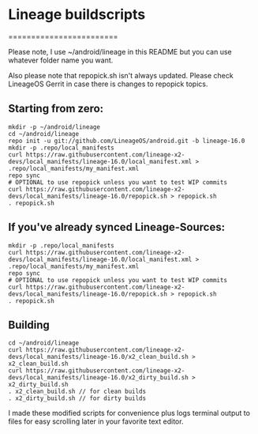 # Lineage buildscripts
========================

Please note, I use ~/android/lineage in this README but you can use whatever folder name you want.

Also please note that repopick.sh isn't always updated. Please check LineageOS Gerrit in case there is changes to repopick topics.

Starting from zero:
---------
    mkdir -p ~/android/lineage
    cd ~/android/lineage
    repo init -u git://github.com/LineageOS/android.git -b lineage-16.0
    mkdir -p .repo/local_manifests
    curl https://raw.githubusercontent.com/lineage-x2-devs/local_manifests/lineage-16.0/local_manifest.xml > .repo/local_manifests/my_manifest.xml
    repo sync
    # OPTIONAL to use repopick unless you want to test WIP commits
    curl https://raw.githubusercontent.com/lineage-x2-devs/local_manifests/lineage-16.0/repopick.sh > repopick.sh
    . repopick.sh

If you've already synced Lineage-Sources:
----------
    mkdir -p .repo/local_manifests
    curl https://raw.githubusercontent.com/lineage-x2-devs/local_manifests/lineage-16.0/local_manifest.xml > .repo/local_manifests/my_manifest.xml
    repo sync
    # OPTIONAL to use repopick unless you want to test WIP commits
    curl https://raw.githubusercontent.com/lineage-x2-devs/local_manifests/lineage-16.0/repopick.sh > repopick.sh
    . repopick.sh

Building
----------
    cd ~/android/lineage
    curl https://raw.githubusercontent.com/lineage-x2-devs/local_manifests/lineage-16.0/x2_clean_build.sh > x2_clean_build.sh
    curl https://raw.githubusercontent.com/lineage-x2-devs/local_manifests/lineage-16.0/x2_dirty_build.sh > x2_dirty_build.sh
    . x2_clean_build.sh // for clean builds
    . x2_dirty_build.sh // for dirty builds

I made these modified scripts for convenience plus logs terminal output to files for easy scrolling later in your favorite text editor.
